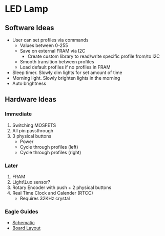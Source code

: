 # LED Lamp

## Software Ideas
- User can set profiles via commands
  - Values between 0-255
  - Save on external FRAM via I2C
    - Create custom library to read/write specific profile from/to I2C
  - Smooth transition between profiles
  - Load default profiles if no profiles in FRAM 
- Sleep timer. Slowly dim lights for set amount of time 
- Morning light. Slowly brighten lights in the morning 
- Auto brightness

## Hardware Ideas
### Immediate
1. Switching MOSFETS
2. All pin passthrough
3. 3 physical buttons  
    - Power
    - Cycle through profiles (left)
    - Cycle through profiles (right)
### Later
1. FRAM
2. Light\Lux sensor?
3. Rotary Encoder with push + 2 physical buttons
4. Real Time Clock and Calender (RTCC)  
    - Requires 32KHz crystal
### Eagle Guides
- [Schematic](https://learn.sparkfun.com/tutorials/using-eagle-schematic/all)
- [Board Layout](https://learn.sparkfun.com/tutorials/using-eagle-board-layout/all)

